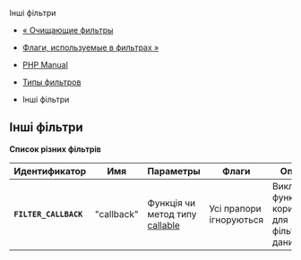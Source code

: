 Інші фільтри

-   [« Очищающие фильтры](filter.filters.sanitize.html)
    
-   [Флаги, используемые в фильтрах »](filter.filters.flags.html)
    
-   [PHP Manual](index.html)
    
-   [Типы фильтров](filter.filters.html)
    
-   Інші фільтри
    

## Інші фільтри

**Список різних фільтрів**

| Идентификатор         | Имя        | Параметры                                                      | Флаги                   | Описание                                               |
|-----------------------|------------|----------------------------------------------------------------|-------------------------|--------------------------------------------------------|
| **`FILTER_CALLBACK`** | "callback" | Функція чи метод типу [callable](language.types.callable.html) | Усі прапори ігноруються | Викликається функція користувача для фільтрації даних. |